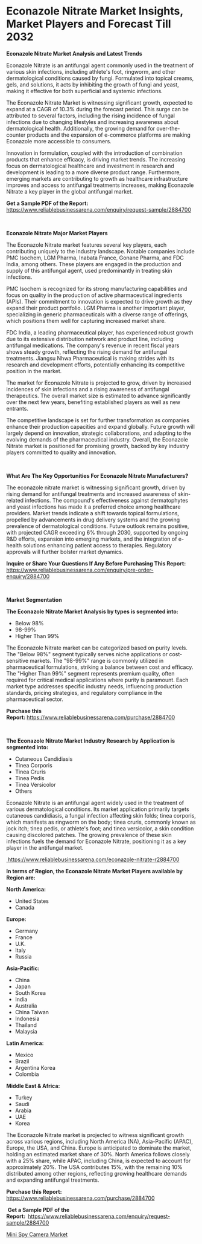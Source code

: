 <p><h1>Econazole Nitrate Market Insights, Market Players and Forecast Till 2032</h1></p><p><strong>Econazole Nitrate Market Analysis and Latest Trends</strong></p>
<p><p>Econazole Nitrate is an antifungal agent commonly used in the treatment of various skin infections, including athlete's foot, ringworm, and other dermatological conditions caused by fungi. Formulated into topical creams, gels, and solutions, it acts by inhibiting the growth of fungi and yeast, making it effective for both superficial and systemic infections.</p><p>The Econazole Nitrate Market is witnessing significant growth, expected to expand at a CAGR of 10.3% during the forecast period. This surge can be attributed to several factors, including the rising incidence of fungal infections due to changing lifestyles and increasing awareness about dermatological health. Additionally, the growing demand for over-the-counter products and the expansion of e-commerce platforms are making Econazole more accessible to consumers.</p><p>Innovation in formulation, coupled with the introduction of combination products that enhance efficacy, is driving market trends. The increasing focus on dermatological healthcare and investment in research and development is leading to a more diverse product range. Furthermore, emerging markets are contributing to growth as healthcare infrastructure improves and access to antifungal treatments increases, making Econazole Nitrate a key player in the global antifungal market.</p></p>
<p><strong>Get a Sample PDF of the Report:&nbsp;</strong> <a href="https://www.reliablebusinessarena.com/enquiry/request-sample/2884700?utm_campaign=2217&utm_medium=2&utm_source=Github&utm_content=ia&utm_term=13032025&utm_id=econazole-nitrate">https://www.reliablebusinessarena.com/enquiry/request-sample/2884700</a></p>
<p>&nbsp;</p>
<p><strong>Econazole Nitrate Major Market Players</strong></p>
<p><p>The Econazole Nitrate market features several key players, each contributing uniquely to the industry landscape. Notable companies include PMC Isochem, LGM Pharma, Inabata France, Gonane Pharma, and FDC India, among others. These players are engaged in the production and supply of this antifungal agent, used predominantly in treating skin infections.</p><p>PMC Isochem is recognized for its strong manufacturing capabilities and focus on quality in the production of active pharmaceutical ingredients (APIs). Their commitment to innovation is expected to drive growth as they expand their product portfolio. LGM Pharma is another important player, specializing in generic pharmaceuticals with a diverse range of offerings, which positions them well for capturing increased market share.</p><p>FDC India, a leading pharmaceutical player, has experienced robust growth due to its extensive distribution network and product line, including antifungal medications. The company's revenue in recent fiscal years shows steady growth, reflecting the rising demand for antifungal treatments. Jiangsu Nhwa Pharmaceutical is making strides with its research and development efforts, potentially enhancing its competitive position in the market.</p><p>The market for Econazole Nitrate is projected to grow, driven by increased incidences of skin infections and a rising awareness of antifungal therapeutics. The overall market size is estimated to advance significantly over the next few years, benefiting established players as well as new entrants. </p><p>The competitive landscape is set for further transformation as companies enhance their production capacities and expand globally. Future growth will largely depend on innovation, strategic collaborations, and adapting to the evolving demands of the pharmaceutical industry. Overall, the Econazole Nitrate market is positioned for promising growth, backed by key industry players committed to quality and innovation.</p></p>
<p>&nbsp;</p>
<p><strong>What Are The Key Opportunities For Econazole Nitrate Manufacturers?</strong></p>
<p><p>The econazole nitrate market is witnessing significant growth, driven by rising demand for antifungal treatments and increased awareness of skin-related infections. The compound's effectiveness against dermatophytes and yeast infections has made it a preferred choice among healthcare providers. Market trends indicate a shift towards topical formulations, propelled by advancements in drug delivery systems and the growing prevalence of dermatological conditions. Future outlook remains positive, with projected CAGR exceeding 6% through 2030, supported by ongoing R&D efforts, expansion into emerging markets, and the integration of e-health solutions enhancing patient access to therapies. Regulatory approvals will further bolster market dynamics.</p></p>
<p><strong>Inquire or Share Your Questions If Any Before Purchasing This Report:</strong> <a href="https://www.reliablebusinessarena.com/enquiry/pre-order-enquiry/2884700?utm_campaign=2217&utm_medium=2&utm_source=Github&utm_content=ia&utm_term=13032025&utm_id=econazole-nitrate">https://www.reliablebusinessarena.com/enquiry/pre-order-enquiry/2884700</a></p>
<p>&nbsp;</p>
<p><strong>Market Segmentation</strong></p>
<p><strong>The Econazole Nitrate Market Analysis by types is segmented into:</strong></p>
<p><ul><li>Below 98%</li><li>98-99%</li><li>Higher Than 99%</li></ul></p>
<p><p>The Econazole Nitrate market can be categorized based on purity levels. The "Below 98%" segment typically serves niche applications or cost-sensitive markets. The "98-99%" range is commonly utilized in pharmaceutical formulations, striking a balance between cost and efficacy. The "Higher Than 99%" segment represents premium quality, often required for critical medical applications where purity is paramount. Each market type addresses specific industry needs, influencing production standards, pricing strategies, and regulatory compliance in the pharmaceutical sector.</p></p>
<p><strong>Purchase this Report:&nbsp;</strong><a href="https://www.reliablebusinessarena.com/purchase/2884700?utm_campaign=2217&utm_medium=2&utm_source=Github&utm_content=ia&utm_term=13032025&utm_id=econazole-nitrate">https://www.reliablebusinessarena.com/purchase/2884700</a></p>
<p>&nbsp;</p>
<p><strong>The Econazole Nitrate Market Industry Research by Application is segmented into:</strong></p>
<p><ul><li>Cutaneous Candidiasis</li><li>Tinea Corporis</li><li>Tinea Cruris</li><li>Tinea Pedis</li><li>Tinea Versicolor</li><li>Others</li></ul></p>
<p><p>Econazole Nitrate is an antifungal agent widely used in the treatment of various dermatological conditions. Its market application primarily targets cutaneous candidiasis, a fungal infection affecting skin folds; tinea corporis, which manifests as ringworm on the body; tinea cruris, commonly known as jock itch; tinea pedis, or athlete's foot; and tinea versicolor, a skin condition causing discolored patches. The growing prevalence of these skin infections fuels the demand for Econazole Nitrate, positioning it as a key player in the antifungal market.</p></p>
<p><a href="https://www.reliablebusinessarena.com/econazole-nitrate-r2884700?utm_campaign=2217&utm_medium=2&utm_source=Github&utm_content=ia&utm_term=13032025&utm_id=econazole-nitrate">&nbsp;https://www.reliablebusinessarena.com/econazole-nitrate-r2884700</a></p>
<p><strong>In terms of Region, the Econazole Nitrate Market Players available by Region are:</strong></p>
<p>
    <p> <strong> North America: </strong>
        <ul>
            <li>United States</li>
            <li>Canada</li>
        </ul>
        </p> 
    <p> <strong> Europe: </strong>
        <ul>
            <li>Germany</li>
            <li>France</li>
            <li>U.K.</li>
            <li>Italy</li>
            <li>Russia</li>
        </ul>
        </p> 
    <p> <strong> Asia-Pacific: </strong>
        <ul>
            <li>China</li>
            <li>Japan</li>
            <li>South Korea</li>
            <li>India</li>
            <li>Australia</li>
            <li>China Taiwan</li>
            <li>Indonesia</li>
            <li>Thailand</li>
            <li>Malaysia</li>
        </ul>
        </p> 
    <p> <strong> Latin America: </strong>
        <ul>
            <li>Mexico</li>
            <li>Brazil</li>
            <li>Argentina Korea</li>
            <li>Colombia</li>
        </ul>
        </p> 
    <p> <strong> Middle East & Africa: </strong>
        <ul>
            <li>Turkey</li>
            <li>Saudi</li>
            <li>Arabia</li>
            <li>UAE</li>
            <li>Korea</li>
        </ul>
    </p>
    </p>
<p><p>The Econazole Nitrate market is projected to witness significant growth across various regions, including North America (NA), Asia-Pacific (APAC), Europe, the USA, and China. Europe is anticipated to dominate the market, holding an estimated market share of 30%. North America follows closely with a 25% share, while APAC, including China, is expected to account for approximately 20%. The USA contributes 15%, with the remaining 10% distributed among other regions, reflecting growing healthcare demands and expanding antifungal treatments.</p></p>
<p><strong>Purchase this Report: </strong><a href="https://www.reliablebusinessarena.com/purchase/2884700?utm_campaign=2217&utm_medium=2&utm_source=Github&utm_content=ia&utm_term=13032025&utm_id=econazole-nitrate">https://www.reliablebusinessarena.com/purchase/2884700</a></p>
<p>&nbsp;<strong>Get a Sample PDF of the Report:&nbsp;&nbsp;</strong><a href="https://www.reliablebusinessarena.com/enquiry/request-sample/2884700?utm_campaign=2217&utm_medium=2&utm_source=Github&utm_content=ia&utm_term=13032025&utm_id=econazole-nitrate">https://www.reliablebusinessarena.com/enquiry/request-sample/2884700</a></p>
<p><strong></strong></p>
<p><p><a href="https://github.com/gukenneth26571/Market-Research-Report-List-1/blob/main/mini-spy-camera-market.md?utm_campaign=2217&utm_medium=2&utm_source=Github&utm_content=ia&utm_term=13032025&utm_id=econazole-nitrate">Mini Spy Camera Market</a></p></p>